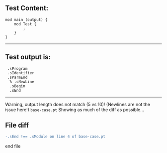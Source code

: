 
Test Content: 
-------------------------
```
mod main (output) {
    mod Test {  
        ; 
    }
}
```
------------------------
Test output is: 
-------------------------
```
 .sProgram
 .sIdentifier
 .sParmEnd
  % .sNewLine
  .sBegin
  .sEnd

```
------------------------
Warning, output length does not match (5 vs 10)!  (Newlines are not the issue here!) `base-case.pt`
Showing as much of the diff as possible...

File diff
-------------------------
```diff
-.sEnd !== .sModule on line 4 of base-case.pt

```
end file
